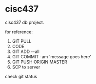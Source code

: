 cisc437
=======

cisc437 db project. 

for reference: 

1. GIT PULL
2. CODE
3. GIT ADD --all
4. GIT COMMIT -am 'message goes here'
5. GIT PUSH ORIGIN MASTER
6. SCP to server 

check git status
